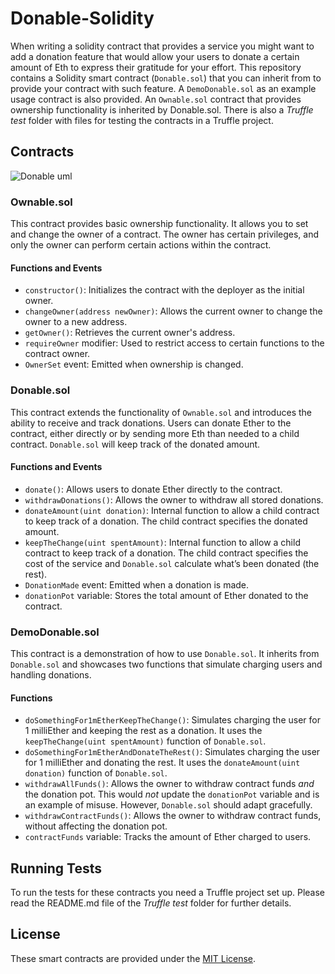 # Donable-Solidity
When writing a solidity contract that provides a service you might want to add a donation feature that would allow your users to donate a certain amount of Eth to express their gratitude for your effort.
This repository contains a Solidity smart contract (`Donable.sol`) that you can inherit from to provide your contract with such feature.
A `DemoDonable.sol` as an example usage contract is also provided.
An `Ownable.sol` contract that provides ownership functionality is inherited by Donable.sol.
There is also a _Truffle test_ folder with files for testing the contracts in a Truffle project.
## Contracts

![Donable uml](https://github.com/salvadorjesus/Donable-Solidity/assets/637125/fada73ec-b592-4cec-aa8f-32ce910e3036)

### Ownable.sol

This contract provides basic ownership functionality. It allows you to set and change the owner of a contract. The owner has certain privileges, and only the owner can perform certain actions within the contract.

#### Functions and Events

- `constructor()`: Initializes the contract with the deployer as the initial owner.
- `changeOwner(address newOwner)`: Allows the current owner to change the owner to a new address.
- `getOwner()`: Retrieves the current owner's address.
- `requireOwner` modifier: Used to restrict access to certain functions to the contract owner.
- `OwnerSet` event: Emitted when ownership is changed.

### Donable.sol

This contract extends the functionality of `Ownable.sol` and introduces the ability to receive and track donations. Users can donate Ether to the contract, either directly or by sending more Eth than needed to a child contract. `Donable.sol` will keep track of the donated amount.

#### Functions and Events

- `donate()`: Allows users to donate Ether directly to the contract.
- `withdrawDonations()`: Allows the owner to withdraw all stored donations.
- `donateAmount(uint donation)`: Internal function to allow a child contract to keep track of a donation. The child contract specifies the donated amount.
- `keepTheChange(uint spentAmount)`: Internal function to allow a child contract to keep track of a donation. The child contract specifies the cost of the service and `Donable.sol` calculate what’s been donated (the rest).
- `DonationMade` event: Emitted when a donation is made.
- `donationPot` variable: Stores the total amount of Ether donated to the contract.

### DemoDonable.sol

This contract is a demonstration of how to use `Donable.sol`. It inherits from `Donable.sol` and showcases two functions that simulate charging users and handling donations.

#### Functions

- `doSomethingFor1mEtherKeepTheChange()`: Simulates charging the user for 1 milliEther and keeping the rest as a donation. It uses the `keepTheChange(uint spentAmount)` function of `Donable.sol`.
- `doSomethingFor1mEtherAndDonateTheRest()`: Simulates charging the user for 1 milliEther and donating the rest. It uses the `donateAmount(uint donation)` function of `Donable.sol`.
- `withdrawAllFunds()`: Allows the owner to withdraw contract funds *and* the donation pot. This would *not* update the `donationPot` variable and is an example of misuse. However, `Donable.sol` should adapt gracefully.
- `withdrawContractFunds()`: Allows the owner to withdraw contract funds, without affecting the donation pot.
- `contractFunds` variable: Tracks the amount of Ether charged to users.

## Running Tests

To run the tests for these contracts you need a Truffle project set up. Please read the README.md file of the _Truffle test_ folder for further details.

## License

These smart contracts are provided under the [MIT License](LICENSE).
